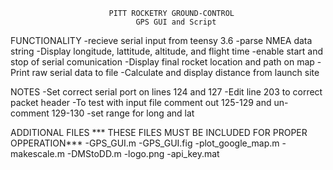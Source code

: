 
                          PITT ROCKETRY GROUND-CONTROL
                                GPS GUI and Script
  FUNCTIONALITY
               -recieve serial input from teensy 3.6
               -parse NMEA data string
               -Display longitude, lattitude, altitude, and flight time
               -enable start and stop of serial comunication
               -Display final rocket location and path on map
               -Print raw serial data to file
               -Calculate and display distance from launch site

  NOTES
               -Set correct serial port on lines 124 and 127
               -Edit line 203 to correct packet header
               -To test with input file comment out 125-129 and
               un-comment 129-130
               -set range for long and lat

  ADDITIONAL FILES
               *** THESE FILES MUST BE INCLUDED FOR PROPER OPPERATION***
               -GPS_GUI.m
               -GPS_GUI.fig
               -plot_google_map.m
               -makescale.m
               -DMStoDD.m
               -logo.png
               -api_key.mat



